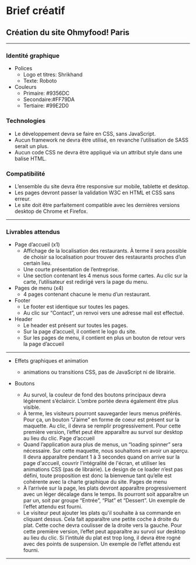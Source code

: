 # Brief créatif
## Création du site Ohmyfood! Paris
---

### Identité graphique

- Polices
    - Logo et titres: Shrikhand
    - Texte: Roboto
- Couleurs
    - Primaire:  #9356DC
    - Secondaire:#FF79DA
    - Tertiaire: #99E2D0


### Technologies
- Le développement devra se faire en CSS, sans JavaScript.
- Aucun framework ne devra être utilisé, en revanche l’utilisation de SASS serait un
plus.
- Aucun code CSS ne devra être appliqué via un attribut style dans une balise HTML.


### Compatibilité

- L’ensemble du site devra être responsive sur mobile, tablette et desktop.
- Les pages devront passer la validation W3C en HTML et CSS sans erreur.
- Le site doit être parfaitement compatible avec les dernières versions desktop de
Chrome et Firefox.

---
### Livrables attendus

- Page d’accueil (x1)
    - Affichage de la localisation des restaurants. À terme il sera possible de choisir sa
localisation pour trouver des restaurants proches d’un certain lieu.
    - Une courte présentation de l’entreprise.
    - Une section contenant les 4 menus sous forme cartes. Au clic sur la carte,
l’utilisateur est redirigé vers la page du menu.
- Pages de menu (x4)
    - 4 pages contenant chacune le menu d’un restaurant.
- Footer
    - Le footer est identique sur toutes les pages.
    - Au clic sur “Contact”, un renvoi vers une adresse mail est effectué.
- Header
    - Le header est présent sur toutes les pages.
    - Sur la page d’accueil, il contient le logo du site.
    - Sur les pages de menu, il contient en plus un bouton de retour vers la page d’accueil

***

- Effets graphiques et animation
    - animations ou transitions CSS, pas de JavaScript ni de librairie.


- Boutons
    - Au survol, la couleur de fond des boutons principaux devra légèrement s’éclaircir.
L’ombre portée devra également être plus visible.
    - À terme, les visiteurs pourront sauvegarder leurs menus préférés. Pour ça, un
bouton "J’aime" en forme de coeur est présent sur la maquette. Au clic, il devra se
remplir progressivement. Pour cette première version, l’effet peut être apparaître au
survol sur desktop au lieu du clic.
Page d’accueil
    - Quand l’application aura plus de menus, un “loading spinner” sera nécessaire. Sur
cette maquette, nous souhaitons en avoir un aperçu. Il devra apparaître pendant 1 à
3 secondes quand on arrive sur la page d'accueil, couvrir l'intégralité de l'écran, et
utiliser les animations CSS (pas de librairie). Le design de ce loader n’est pas défini,
toute proposition est donc la bienvenue tant qu’elle est cohérente avec la charte
graphique du site.
Pages de menu
    - À l’arrivée sur la page, les plats devront apparaître progressivement avec un léger
décalage dans le temps. Ils pourront soit apparaître un par un, soit par groupe
“Entrée”, “Plat” et “Dessert”. Un exemple de l’effet attendu est fourni.
    - Le visiteur peut ajouter les plats qu'il souhaite à sa commande en cliquant dessus.
Cela fait apparaître une petite coche à droite du plat. Cette coche devra coulisser de
la droite vers la gauche. Pour cette première version, l’effet peut apparaître au survol
sur desktop au lieu du clic. Si l’intitulé du plat est trop long, il devra être rogné avec
des points de suspension. Un exemple de l’effet attendu est fourni.

---
